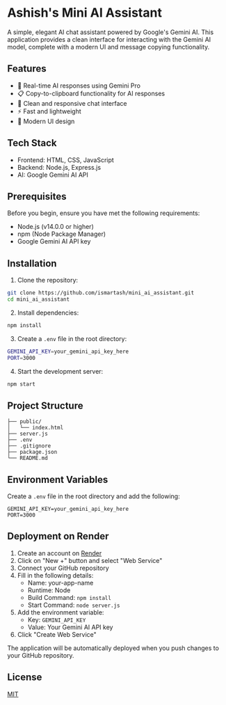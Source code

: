 # Ashish's Mini AI Assistant

A simple, elegant AI chat assistant powered by Google's Gemini AI. This application provides a clean interface for interacting with the Gemini AI model, complete with a modern UI and message copying functionality.

## Features

- 🤖 Real-time AI responses using Gemini Pro
- 📋 Copy-to-clipboard functionality for AI responses
- 💬 Clean and responsive chat interface
- ⚡ Fast and lightweight
- 🎨 Modern UI design

## Tech Stack

- Frontend: HTML, CSS, JavaScript
- Backend: Node.js, Express.js
- AI: Google Gemini AI API

## Prerequisites

Before you begin, ensure you have met the following requirements:
- Node.js (v14.0.0 or higher)
- npm (Node Package Manager)
- Google Gemini AI API key

## Installation

1. Clone the repository:
```bash
git clone https://github.com/ismartash/mini_ai_assistant.git
cd mini_ai_assistant
```

2. Install dependencies:
```bash
npm install
```

3. Create a `.env` file in the root directory:
```bash
GEMINI_API_KEY=your_gemini_api_key_here
PORT=3000
```

4. Start the development server:
```bash
npm start
```

## Project Structure

```
├── public/
│   └── index.html
├── server.js
├── .env
├── .gitignore
├── package.json
└── README.md
```

## Environment Variables

Create a `.env` file in the root directory and add the following:

```env
GEMINI_API_KEY=your_gemini_api_key_here
PORT=3000
```

## Deployment on Render

1. Create an account on [Render](https://render.com)
2. Click on "New +" button and select "Web Service"
3. Connect your GitHub repository
4. Fill in the following details:
   - Name: your-app-name
   - Runtime: Node
   - Build Command: `npm install`
   - Start Command: `node server.js`
5. Add the environment variable:
   - Key: `GEMINI_API_KEY`
   - Value: Your Gemini AI API key
6. Click "Create Web Service"

The application will be automatically deployed when you push changes to your GitHub repository.


## License
[MIT](https://choosealicense.com/licenses/mit/)

